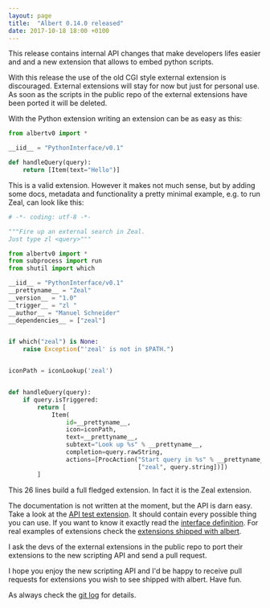 ```yaml
---
layout: page
title:  "Albert 0.14.0 released"
date: 2017-10-18 18:00 +0100
---
```


This release contains internal API changes that make developers lifes easier and and a new extension that allows to embed python scripts.

With this release the use of the old CGI style external extension is discouraged. External extensions will stay for now but just for personal use. As soon as the scripts in the public repo of the external extensions have been ported it will be deleted.

With the Python extension writing an extension can be as easy as this:

```python
from albertv0 import *

__iid__ = "PythonInterface/v0.1"

def handleQuery(query):
    return [Item(text="Hello")]

```

This is a valid extension. However it makes not much sense, but by adding some docs, metadata and functionality a pretty minimal example, e.g. to run Zeal, can look like this:

```python
# -*- coding: utf-8 -*-

"""Fire up an external search in Zeal.
Just type zl <query>"""

from albertv0 import *
from subprocess import run
from shutil import which

__iid__ = "PythonInterface/v0.1"
__prettyname__ = "Zeal"
__version__ = "1.0"
__trigger__ = "zl "
__author__ = "Manuel Schneider"
__dependencies__ = ["zeal"]


if which("zeal") is None:
    raise Exception("'zeal' is not in $PATH.")


iconPath = iconLookup('zeal')


def handleQuery(query):
    if query.isTriggered:
        return [
            Item(
                id=__prettyname__,
                icon=iconPath,
                text=__prettyname__,
                subtext="Look up %s" % __prettyname__,
                completion=query.rawString,
                actions=[ProcAction("Start query in %s" % __prettyname__,
                                    ["zeal", query.string])])
        ]
```

This 26 lines build a full fledged extension. In fact it is the Zeal extension.

The documentation is not written at the moment, but the API is darn easy. Take a look at the [API test extension](https://github.com/albertlauncher/python/blob/master/api_test/__init__.py). It should contain every possible thing you can use. If you want to know it exactly read the [interface definition](https://github.com/albertlauncher/plugins/blob/master/python/src/extension.cpp#L60). For real examples of extensions check the [extensions shipped with albert](https://github.com/albertlauncher/python/).

I ask the devs of the external extensions in the public repo to port their extensions to the new scripting API and send a pull request.

I hope you enjoy the new scripting API and I'd be happy to receive pull requests for extensions you wish to see shipped with albert. Have fun.

As always check the [git log](https://github.com/albertlauncher/albert/commits/v0.14.0) for details.
